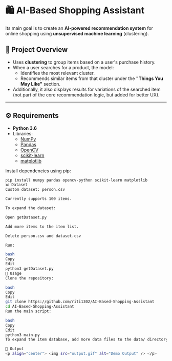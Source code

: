 # 🛍️ AI-Based Shopping Assistant  
Its main goal is to create an **AI-powered recommendation system** for online shopping using **unsupervised machine learning** (clustering).

## 🧠 Project Overview

- Uses **clustering** to group items based on a user's purchase history.
- When a user searches for a product, the model:
  - Identifies the most relevant cluster.
  - Recommends similar items from that cluster under the **"Things You May Like"** section.
- Additionally, it also displays results for variations of the searched item (not part of the core recommendation logic, but added for better UX).

---

## ⚙️ Requirements

- **Python 3.6**
- Libraries:
  - [NumPy](http://www.numpy.org/)
  - [Pandas](https://pandas.pydata.org/)
  - [OpenCV](https://pypi.org/project/opencv-python/)
  - [scikit-learn](https://scikit-learn.org/stable/)
  - [matplotlib](https://matplotlib.org/)

Install dependencies using pip:

```bash
pip install numpy pandas opencv-python scikit-learn matplotlib
📊 Dataset
Custom dataset: person.csv

Currently supports 100 items.

To expand the dataset:

Open getDataset.py

Add more items to the item list.

Delete person.csv and dataset.csv

Run:

bash
Copy
Edit
python3 getDataset.py
🚀 Usage
Clone the repository:

bash
Copy
Edit
git clone https://github.com/riti1302/AI-Based-Shopping-Assistant
cd AI-Based-Shopping-Assistant
Run the main script:

bash
Copy
Edit
python3 main.py
To expand the item database, add more data files to the data/ directory.

🎯 Output
<p align="center"> <img src="output.gif" alt="Demo Output" /> </p>
